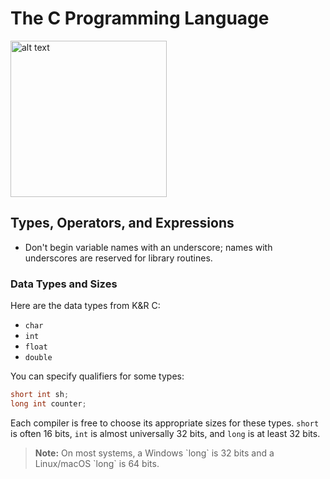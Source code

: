 # The C Programming Language

<img src="images/1743857546096.png" alt="alt text" width="250px">

## Types, Operators, and Expressions

- Don't begin variable names with an underscore; names with underscores are reserved for library routines.

### Data Types and Sizes

Here are the data types from K&R C:
- `char`
- `int`
- `float`
- `double`

You can specify qualifiers for some types:

```c
short int sh;
long int counter;
```

Each compiler is free to choose its appropriate sizes for these types. `short` is often 16 bits, `int` is almost universally 32 bits, and `long` is at least 32 bits.

<blockquote>
<strong>Note:</strong> On most systems, a Windows `long` is 32 bits and a Linux/macOS `long` is 64 bits.
</blockquote>



